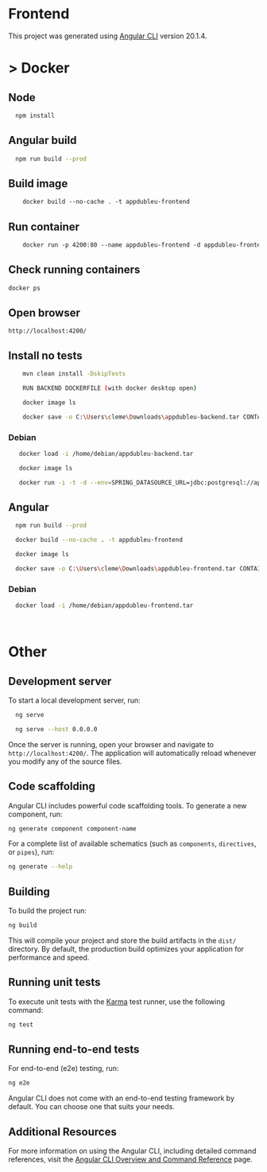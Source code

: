 # Frontend

This project was generated using [Angular CLI](https://github.com/angular/angular-cli) version 20.1.4.

# \> Docker

## Node
```bash
  npm install
```
## Angular build
```bash
  npm run build --prod
```
## Build image
```dockerfile
    docker build --no-cache . -t appdubleu-frontend
```
## Run container
```dockerfile
    docker run -p 4200:80 --name appdubleu-frontend -d appdubleu-frontend
```
## Check running containers
```dockerfile
docker ps
```
## Open browser
```http request
http://localhost:4200/
```


## Install no tests
```bash
    mvn clean install -DskipTests
```
```bash
    RUN BACKEND DOCKERFILE (with docker desktop open)
```
```bash
    docker image ls
```
```bash
    docker save -o C:\Users\cleme\Downloads\appdubleu-backend.tar CONTAINER_ID
```
### Debian
```bash
   docker load -i /home/debian/appdubleu-backend.tar
```
```bash
   docker image ls
```
```bash
   docker run -i -t -d --env=SPRING_DATASOURCE_URL=jdbc:postgresql://appdubleu-postgres:5432/cbstlo --env=SPRING_DATASOURCE_USERNAME=postgres --env=SPRING_DATASOURCE_PASSWORD=secret --network=stlo_network CONTAINER_ID
```

## Angular

```bash
  npm run build --prod
```
```bash
  docker build --no-cache . -t appdubleu-frontend
```
```bash
  docker image ls
```
```bash
  docker save -o C:\Users\cleme\Downloads\appdubleu-frontend.tar CONTAINER_ID
```
### Debian

```bash
  docker load -i /home/debian/appdubleu-frontend.tar
```
```bash
  
```






















# Other

## Development server

To start a local development server, run:

```bash
  ng serve
```
```bash
  ng serve --host 0.0.0.0
```

Once the server is running, open your browser and navigate to `http://localhost:4200/`. The application will automatically reload whenever you modify any of the source files.

## Code scaffolding

Angular CLI includes powerful code scaffolding tools. To generate a new component, run:

```bash
ng generate component component-name
```

For a complete list of available schematics (such as `components`, `directives`, or `pipes`), run:

```bash
ng generate --help
```

## Building

To build the project run:

```bash
ng build
```

This will compile your project and store the build artifacts in the `dist/` directory. By default, the production build optimizes your application for performance and speed.

## Running unit tests

To execute unit tests with the [Karma](https://karma-runner.github.io) test runner, use the following command:

```bash
ng test
```

## Running end-to-end tests

For end-to-end (e2e) testing, run:

```bash
ng e2e
```

Angular CLI does not come with an end-to-end testing framework by default. You can choose one that suits your needs.

## Additional Resources

For more information on using the Angular CLI, including detailed command references, visit the [Angular CLI Overview and Command Reference](https://angular.dev/tools/cli) page.
